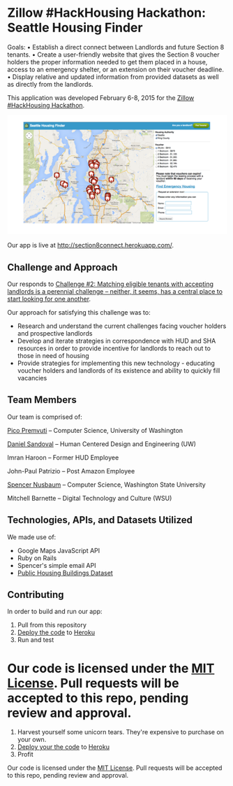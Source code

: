 # Zillow #HackHousing Hackathon: Seattle Housing Finder

Goals:
•	Establish a direct connect between Landlords and future Section 8 tenants.
•	Create a user-friendly website that gives the Section 8 voucher holders the proper information needed to get them placed in a house, access to an emergency shelter, or an extension on their voucher deadline.
•	Display relative and updated information from provided datasets as well as directly from the landlords.

This application was developed February 6-8, 2015 for the [Zillow #HackHousing Hackathon](http://www.eventbrite.com/e/hack-housing-empowering-smarter-decisions-a-weekend-hackathon-registration-15310832111).

![Isn't our app beautiful?!](Picture1.png)

Our app is live at http://section8connect.herokuapp.com/.

## Challenge and Approach

Our responds to [Challenge #2: Matching eligible tenants with accepting landlords is a perennial challenge – neither, it seems, has a central place to start looking for one another](http://zillow.mediaroom.com/download/Housing+Hackathon+-+Background.pdf%20).

Our approach for satisfying this challenge was to:

- Research and understand the current challenges facing voucher holders and prospective landlords
- Develop and iterate strategies in correspondence with HUD and SHA resources in order to provide incentive for landlords to reach out to those in need of housing
- Provide strategies for implementing this new technology - educating voucher holders and landlords of its existence and ability to quickly fill vacancies

## Team Members

Our team is comprised of:

[Pico Premvuti](http://students.washington.edu/natatp) – Computer Science, University of Washington 

[Daniel Sandoval](http://www.desandoval.net) – Human Centered Design and Engineering (UW) 

Imran Haroon – Former HUD Employee 

John-Paul Patrizio – Post Amazon Employee 

[Spencer Nusbaum](http://www.spencernusbaum.me) – Computer Science, Washington State University

Mitchell Barnette – Digital Technology and Culture (WSU)


## Technologies, APIs, and Datasets Utilized

We made use of:
- Google Maps JavaScript API
- Ruby on Rails
- Spencer's simple email API
- [Public Housing Buildings Dataset](http://zillowhack.hud.opendata.arcgis.com/datasets/2a462f6b548e4ab8bfd9b2523a3db4e2_0?geometry=-123.419%2C47.467%2C-121.245%2C47.745&filterByExtent=true&uiTab=table)

## Contributing

In order to build and run our app:

1. Pull from this repository
2. [Deploy the code](https://github.com/d3sandoval/hack-housing-section8connect) to [Heroku](http://heroku.com)
3. Run and test

Our code is licensed under the [MIT License](LICENSE.md). Pull requests will be accepted to this repo, pending review and approval.
=======
1. Harvest yourself some unicorn tears. They're expensive to purchase on your own.
2. [Deploy your the code](https://github.com/masylum/Brainfuck-on-Rails) to [Heroku](http://heroku.com)
3. Profit

Our code is licensed under the [MIT License](LICENSE.md). Pull requests will be accepted to this repo, pending review and approval.
